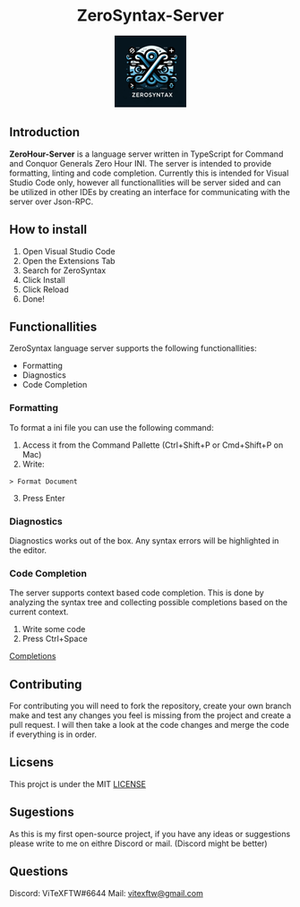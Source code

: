 <div align="center">
    <h1>ZeroSyntax-Server</h1>
    <img src="https://github.com/ViTeXFTW/ZeroSyntax/blob/main/ZeroSyntaxLogo128.png?raw=true">
</div>

## Introduction
**ZeroHour-Server** is a language server written in TypeScript for Command and Conquor Generals Zero Hour INI. The server is intended to provide formatting, linting and code completion. Currently this is intended for Visual Studio Code only, however all functionallities will be server sided and can be utilized in other IDEs by creating an interface for communicating with the server over Json-RPC.

## How to install

1. Open Visual Studio Code
2. Open the Extensions Tab
3. Search for ZeroSyntax
4. Click Install
5. Click Reload
6. Done!

## Functionallities
ZeroSyntax language server supports the following functionallities:
- Formatting
- Diagnostics
- Code Completion


### Formatting
To format a ini file you can use the following command:

1. Access it from the Command Pallette (Ctrl+Shift+P or Cmd+Shift+P on Mac)
2. Write:
```plaintext
> Format Document
```
3. Press Enter

### Diagnostics
Diagnostics works out of the box. Any syntax errors will be highlighted in the editor.

### Code Completion
The server supports context based code completion. This is done by analyzing the syntax tree and collecting possible completions based on the current context.

1. Write some code
2. Press Ctrl+Space

[Completions](./images/gifs/ZeroSyntax-ServerCompletionGif.gif)


## Contributing
For contributing you will need to fork the repository, create your own branch make and test any changes you feel is missing from the project and create a pull request. I will then take a look at the code changes and merge the code if everything is in order.

## Licsens
This projct is under the MIT [LICENSE](LICENSE)

## Sugestions
As this is my first open-source project, if you have any ideas or suggestions please write to me on eithre Discord or mail. (Discord might be better)

## Questions
Discord: ViTeXFTW#6644
Mail: vitexftw@gmail.com

